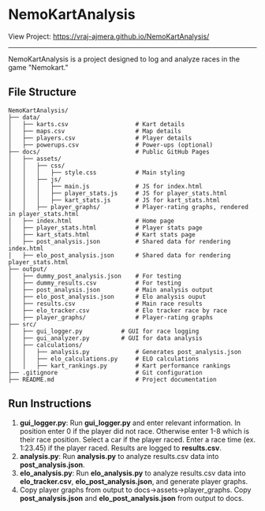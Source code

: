 # **NemoKartAnalysis**

View Project: https://vraj-ajmera.github.io/NemoKartAnalysis/

---

NemoKartAnalysis is a project designed to log and analyze races in the game "Nemokart."

## **File Structure**

```plaintext
NemoKartAnalysis/
├── data/
│   ├── karts.csv                   # Kart details
│   ├── maps.csv                    # Map details
│   ├── players.csv                 # Player details
│   ├── powerups.csv                # Power-ups (optional)
├── docs/                           # Public GitHub Pages
│   ├── assets/
│   │   ├── css/
│   │   │   ├── style.css           # Main styling
│   │   ├── js/
│   │   │   ├── main.js             # JS for index.html
│   │   │   ├── player_stats.js     # JS for player_stats.html
│   │   │   ├── kart_stats.js       # JS for kart_stats.html
│   │   ├── player_graphs/          # Player-rating graphs, rendered in player_stats.html
│   ├── index.html                  # Home page
│   ├── player_stats.html           # Player stats page
│   ├── kart_stats.html             # Kart stats page
│   ├── post_analysis.json          # Shared data for rendering index.html
│   ├── elo_post_analysis.json      # Shared data for rendering player_stats.html
├── output/
│   ├── dummy_post_analysis.json    # For testing
│   ├── dummy_results.csv           # For testing
│   ├── post_analysis.json          # Main analysis output
│   ├── elo_post_analysis.json      # Elo analysis ouput
│   ├── results.csv                 # Main race results
│   ├── elo_tracker.csv             # Elo tracker race by race
│   ├── player_graphs/              # Player-rating graphs
├── src/
│   ├── gui_logger.py           # GUI for race logging
│   ├── gui_analyzer.py         # GUI for data analysis
│   ├── calculations/
│   │   ├── analysis.py             # Generates post_analysis.json
│   │   ├── elo_calculations.py     # ELO calculations
│   │   ├── kart_rankings.py        # Kart performance rankings
├── .gitignore                      # Git configuration
├── README.md                       # Project documentation

```

## **Run Instructions**
1. **gui_logger.py**: Run **gui_logger.py** and enter relevant information. In position enter 0 if the player did not race. Otherwise enter 1-8 which is their race position. Select a car if the player raced. Enter a race time (ex. 1:23.45) if the player raced. Results are logged to **results.csv**.
2. **analysis.py**: Run **analysis.py** to analyze results.csv data into **post_analysis.json**.
3. **elo_analysis.py**: Run **elo_analysis.py** to analyze results.csv data into **elo_tracker.csv**, **elo_post_analysis.json**, and generate player graphs.
4. Copy player graphs from output to docs->assets->player_graphs. Copy **post_analysis.json** and **elo_post_analysis.json** from output to docs.

